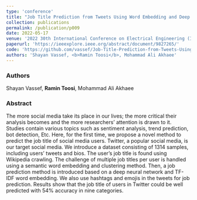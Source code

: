 ```yaml
---
type: 'conference'
title: "Job Title Prediction from Tweets Using Word Embedding and Deep Neural Networks"
collection: publications
permalink: /publication/p009
date: 2022-05-17
venue: '2022 30th International Conference on Electrical Engineering (ICEE)'
paperurl: 'https://ieeexplore.ieee.org/abstract/document/9827265/'
code: 'https://github.com/vassef/Job-Title-Prediction-from-Tweets-Using-Word-Embedding-and-Deep-Neural-Networks'
authors: 'Shayan Vassef, <b>Ramin Toosi</b>, Mohammad Ali Akhaee'
---
```


<h3> Authors </h3>
Shayan Vassef, <b>Ramin Toosi</b>, Mohammad Ali Akhaee

<h3> Abstract </h3>
The more social media take its place in our lives; the more critical their analysis becomes and the more researchers’ attention is drawn to it. Studies contain various topics such as sentiment analysis, trend prediction, bot detection, Etc. Here, for the first time, we propose a novel method to predict the job title of social media users. Twitter, a popular social media, is our target social media. We introduce a dataset consisting of 1314 samples, including users’ tweets and bios. The user’s job title is found using Wikipedia crawling. The challenge of multiple job titles per user is handled using a semantic word embedding and clustering method. Then, a job prediction method is introduced based on a deep neural network and TF-IDF word embedding. We also use hashtags and emojis in the tweets for job prediction. Results show that the job title of users in Twitter could be well predicted with 54% accuracy in nine categories.